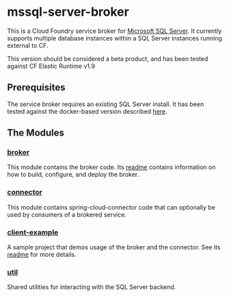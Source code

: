 # mssql-server-broker
This is a Cloud Foundry service broker for [Microsoft SQL Server](https://www.microsoft.com/en-us/sql-server/sql-server-2016). It currently supports multiple database instances within a SQL Server instances running external to CF.

This version should be considered a beta product, and has been tested against CF Elastic Runtime v1.9

## Prerequisites
The service broker requires an existing SQL Server install. It has been tested against the docker-based version described [here](https://docs.microsoft.com/en-us/sql/linux/quickstart-install-connect-docker).

## The Modules
### [broker](https://github.com/cf-platform-eng/mssql-server-broker/tree/master/broker)
This module contains the broker code. Its [readme](https://github.com/cf-platform-eng/mssql-server-broker/blob/master/broker/README.md) contains information on how to build, configure, and deploy the broker.

### [connector](https://github.com/cf-platform-eng/mssql-server-broker/tree/master/connector)
This module contains spring-cloud-connector code that can optionally be used by consumers of a brokered service.

### [client-example](https://github.com/cf-platform-eng/mssql-server-broker/tree/master/client-example)
A sample project that demos usage of the broker and the connector. See its [readme](https://github.com/cf-platform-eng/mssql-server-broker/blob/master/client-example/README.md) for more details.
 
### [util](https://github.com/cf-platform-eng/mssql-server-broker/tree/master/util)
Shared utilities for interacting with the SQL Server backend.
